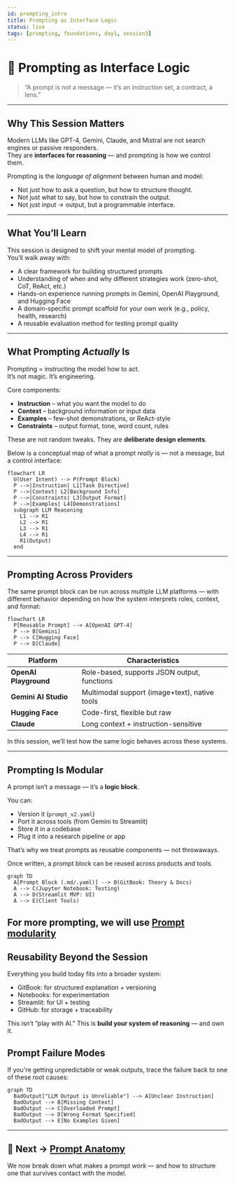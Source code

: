 ```yaml
---
id: prompting_intro
title: Prompting as Interface Logic
status: live
tags: [prompting, foundations, day1, session3]
---
```


# 🧠 Prompting as Interface Logic

> “A prompt is not a message — it’s an instruction set, a contract, a lens.”

---

## Why This Session Matters

Modern LLMs like GPT-4, Gemini, Claude, and Mistral are not search engines or passive responders.  
They are **interfaces for reasoning** — and prompting is how we control them.

Prompting is the *language of alignment* between human and model:
- Not just how to ask a question, but how to structure thought.
- Not just what to say, but how to constrain the output.
- Not just input → output, but a programmable interface.

---

## What You’ll Learn

This session is designed to shift your mental model of prompting.  
You’ll walk away with:

- A clear framework for building structured prompts
- Understanding of when and why different strategies work (zero-shot, CoT, ReAct, etc.)
- Hands-on experience running prompts in Gemini, OpenAI Playground, and Hugging Face
- A domain-specific prompt scaffold for your own work (e.g., policy, health, research)
- A reusable evaluation method for testing prompt quality

---

## What Prompting *Actually* Is

Prompting = instructing the model how to act.  
It’s not magic. It’s engineering.

Core components:
- **Instruction** – what you want the model to do
- **Context** – background information or input data
- **Examples** – few-shot demonstrations, or ReAct-style
- **Constraints** – output format, tone, word count, rules

These are not random tweaks. They are **deliberate design elements**.

Below is a conceptual map of what a prompt *really* is — not a message, but a control interface:

```mermaid
flowchart LR
  U(User Intent) --> P(Prompt Block)
  P -->|Instruction| L1[Task Directive]
  P -->|Context| L2[Background Info]
  P -->|Constraints| L3[Output Format]
  P -->|Examples| L4[Demonstrations]
  subgraph LLM Reasoning
    L1 --> R1
    L2 --> R1
    L3 --> R1
    L4 --> R1
    R1(Output)
  end

```

---

## Prompting Across Providers

The same prompt block can be run across multiple LLM platforms — with different behavior depending on how the system interprets roles, context, and format:

```mermaid
flowchart LR
  P[Reusable Prompt] --> A[OpenAI GPT-4]
  P --> B[Gemini]
  P --> C[Hugging Face]
  P --> D[Claude]

```

| Platform | Characteristics |
|----------|------------------|
| **OpenAI Playground** | Role-based, supports JSON output, functions |
| **Gemini AI Studio** | Multimodal support (image+text), native tools |
| **Hugging Face** | Code-first, flexible but raw |
| **Claude** | Long context + instruction-sensitive |

In this session, we’ll test how the same logic behaves across these systems.

---

## Prompting Is Modular

A prompt isn’t a message — it’s a **logic block**.

You can:
- Version it (`prompt_v2.yaml`)
- Port it across tools (from Gemini to Streamlit)
- Store it in a codebase
- Plug it into a research pipeline or app

That’s why we treat prompts as reusable components — not throwaways.

Once written, a prompt block can be reused across products and tools. 

```mermaid
graph TD
  A[Prompt Block (.md/.yaml)] --> B(GitBook: Theory & Docs)
  A --> C(Jupyter Notebook: Testing)
  A --> D(Streamlit MVP: UI)
  A --> E(Client Tools)

```
For more prompting, we will use [Prompt modularity](prompt_modularity.md)
---

## Reusability Beyond the Session

Everything you build today fits into a broader system:

- GitBook: for structured explanation + versioning
- Notebooks: for experimentation
- Streamlit: for UI + testing
- GitHub: for storage + traceability

This isn’t “play with AI.” This is **build your system of reasoning** — and own it.

## Prompt Failure Modes

If you're getting unpredictable or weak outputs, trace the failure back to one of these root causes:

```mermaid
graph TD
  BadOutput["LLM Output is Unreliable"] --> A[Unclear Instruction]
  BadOutput --> B[Missing Context]
  BadOutput --> C[Overloaded Prompt]
  BadOutput --> D[Wrong Format Specified]
  BadOutput --> E[No Examples Given]

```

---

## 🧭 Next → [Prompt Anatomy](prompt_anatomy.md)

We now break down what makes a prompt *work* — and how to structure one that survives contact with the model.
